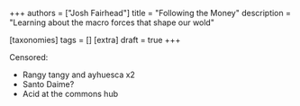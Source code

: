 +++
authors = ["Josh Fairhead"]
title = "Following the Money"
description = "Learning about the macro forces that shape our wold"

[taxonomies]
tags = []
[extra]
draft = true
+++

Censored:

- Rangy tangy and ayhuesca x2
- Santo Daime? 
- Acid at the commons hub